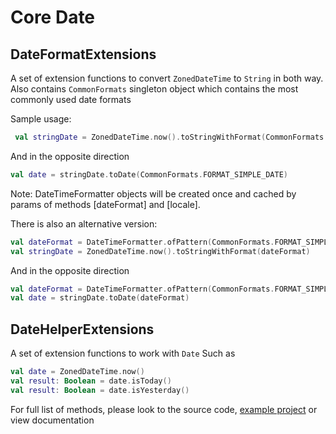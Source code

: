Core Date
============

DateFormatExtensions
--------------------
A set of extension functions to convert ```ZonedDateTime``` to ```String``` in both way.
Also contains ```CommonFormats``` singleton object which contains the most commonly used date formats

Sample usage:
```kotlin
 val stringDate = ZonedDateTime.now().toStringWithFormat(CommonFormats.FORMAT_SIMPLE_DATE)
``` 
And in the opposite direction
```kotlin
val date = stringDate.toDate(CommonFormats.FORMAT_SIMPLE_DATE)
```
Note: DateTimeFormatter objects will be created once and cached by 
params of methods [dateFormat] and [locale]. 

There is also an alternative version:
```kotlin
val dateFormat = DateTimeFormatter.ofPattern(CommonFormats.FORMAT_SIMPLE_DATE, Locale.getDefault())
val stringDate = ZonedDateTime.now().toStringWithFormat(dateFormat)
``` 
And in the opposite direction
```kotlin
val dateFormat = DateTimeFormatter.ofPattern(CommonFormats.FORMAT_SIMPLE_DATE, Locale.getDefault())
val date = stringDate.toDate(dateFormat)
```



DateHelperExtensions
--------------------
A set of extension functions to work with ```Date```
Such as
```kotlin
val date = ZonedDateTime.now()
val result: Boolean = date.isToday()
val result: Boolean = date.isYesterday()
```
For full list of methods, please look to the source code, [example project](../app/src/main/java/com/nullgr/androidcore/date)
or view documentation